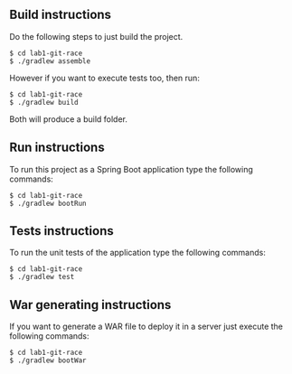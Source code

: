 ## Build instructions
Do the following steps to just build the project.
```
$ cd lab1-git-race
$ ./gradlew assemble
```

However if you want to execute tests too, then run:
```
$ cd lab1-git-race
$ ./gradlew build
```

Both will produce a build folder.

## Run instructions
To run this project as a Spring Boot application type the following commands:
```
$ cd lab1-git-race
$ ./gradlew bootRun
```

## Tests instructions
To run the unit tests of the application type the following commands:
```
$ cd lab1-git-race
$ ./gradlew test
```

## War generating instructions
If you want to generate a WAR file to deploy it in a server just execute the following commands:
```
$ cd lab1-git-race
$ ./gradlew bootWar
```